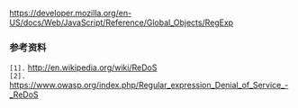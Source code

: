 https://developer.mozilla.org/en-US/docs/Web/JavaScript/Reference/Global_Objects/RegExp


### 参考资料 ###
`[1].` http://en.wikipedia.org/wiki/ReDoS<br>
<code>[2].</code> <a href='https://www.owasp.org/index.php/Regular_expression_Denial_of_Service_-_ReDoS'>https://www.owasp.org/index.php/Regular_expression_Denial_of_Service_-_ReDoS</a><br>